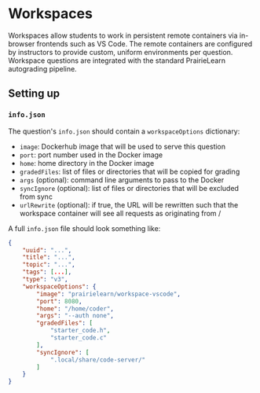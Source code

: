 # Workspaces

Workspaces allow students to work in persistent remote containers via in-browser frontends such as VS Code. The remote containers are configured by instructors to provide custom, uniform environments per question. Workspace questions are integrated with the standard PrairieLearn autograding pipeline.

## Setting up

### `info.json`

The question's `info.json` should contain a `workspaceOptions` dictionary:

* `image`: Dockerhub image that will be used to serve this question
* `port`: port number used in the Docker image
* `home`: home directory in the Docker image
* `gradedFiles`: list of files or directories that will be copied for grading
* `args` (optional): command line arguments to pass to the Docker
* `syncIgnore` (optional): list of files or directories that will be excluded from sync
* `urlRewrite` (optional): if true, the URL will be rewritten such that the workspace container will see all requests as originating from /

A full `info.json` file should look something like:

```json
{
    "uuid": "...",
    "title": "...",
    "topic": "...",
    "tags": [...],
    "type": "v3",
    "workspaceOptions": {
        "image": "prairielearn/workspace-vscode",
        "port": 8080,
        "home": "/home/coder",
        "args": "--auth none",
        "gradedFiles": [
            "starter_code.h",
            "starter_code.c"
        ],
        "syncIgnore": [
            ".local/share/code-server/"
        ]
    }
}
```
